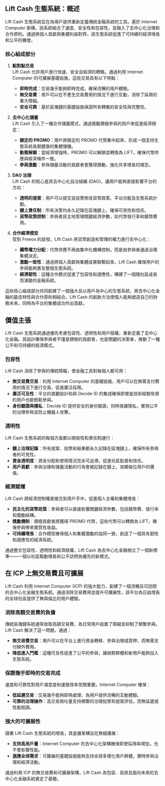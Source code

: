 ## Lift Cash 生態系統：概述

Lift Cash 生態系統旨在為用戶提供重新定義傳統金融系統的工具。基於 Internet Computer 架構，該系統結合了速度、安全性和包容性，並融入了去中心化治理和合作原則。通過將個人貢獻與集體利益對齊，該生態系統促進了可持續的經濟增長和公平的機會。

### 核心組成部分

1. **點對點交易**  
   Lift Cash 允許用戶進行快速、安全且經濟的轉賬。通過利用 Internet Computer 的可擴展基礎設施，這些交易具有以下特點：
     
   - **即時完成**：交易幾乎能夠即時完成，確保流暢的用戶體驗。  
   - **無交易費**：用戶可以在不產生交易費用的情況下進行互動，消除了採用的重大障礙。  
   - **安全可靠**：基於區塊鏈的基礎設施保證所有轉賬的安全性與完整性。  

2. **去中心化儲蓄**  
   Lift Cash 引入了一種合作儲蓄模式，通過獎勵積極參與的用戶來促進經濟穩定：
     
   - **鎖定的 PROMO**：用戶將鎖定的 PROMO 代幣集中起來，形成一個支持生態系統長期健康的集體儲備。  
   - **動態解鎖**：當經濟增強時，PROMO 可以解鎖並轉換為 LIFT，確保代幣供應與經濟條件一致。  
   - **參與激勵**：參與儲蓄活動的貢獻者會獲得獎勵，強化共享增長的理念。  

3. **DAO 治理**  
   Lift Cash 的核心是其去中心化自治組織 (DAO)，讓用戶能夠直接影響平台的方向：
     
   - **透明的提案**：用戶可以提交並投票修改貨幣政策、平台功能及生態系統計劃。  
   - **鏈上責任制**：所有決策均永久記錄在區塊鏈上，確保可見性和信任。  
   - **貨幣政策控制**：參與者民主地管理關鍵經濟參數，如代幣發行率和鑄幣費用。  

4. **合作經濟模型**  
   受到 Freeos 的啟發，Lift Cash 將貨幣創造和管理的權力進行去中心化：
     
   - **鑄幣權力分配**：代幣供應不再由集中化機構控制，而是由參與者通過治理集體決定。  
   - **激勵一致性**：通過將個人貢獻與集體成果聯繫起來，Lift Cash 確保用戶的參與能夠惠及整個生態系統。  
   - **經濟韌性**：這種合作模式促進了包容性和適應性，構建了一個隨社區成長而演變的金融系統。  

這些核心組成部分共同創建了一個強大且以用戶為中心的生態系統，將去中心化金融的最佳特性與合作原則相結合。Lift Cash 的創新方法使個人能夠塑造自己的財務未來，同時為平台的集體成功作出貢獻。

## 價值主張

Lift Cash 生態系統通過優先考慮包容性、透明性和用戶賦權，重新定義了去中心化金融。其設計確保參與者不僅是積極的貢獻者，也是關鍵的決策者，推動了一種公平和可持續的經濟模式。

### **包容性**  
Lift Cash 消除了參與的傳統障礙，使金融工具對每個人都可用：  
- **無交易費交易**：利用 Internet Computer 的基礎設施，用戶可以在無需支付費用的情況下進行交易，促進廣泛採用。  
- **廣泛可及性**：平台的直觀設計和與 Decide ID 的集成確保即使是技術經驗有限的用戶也能輕鬆參與。  
- **身份驗證與隱私**：Decide ID 提供安全的身份驗證，同時保護隱私，實現公平的治理參與並防止機器人攻擊。  

### **透明性**  
Lift Cash 生態系統的每個方面都以開放性和責任制運行：
  
- **鏈上治理記錄**：所有提案、投票和結果都永久記錄在區塊鏈上，確保所有參與者的可見性。  
- **資金透明度**：資金分配和使用情況完全可追溯，促進社區監督和信任。  
- **用戶貢獻**：參與治理和儲蓄活動的行為會被記錄在鏈上，突顯每位用戶的價值。  

### **經濟賦權**  
Lift Cash 將經濟控制權直接交到用戶手中，促進個人主權和集體增長：
  
- **民主化的貨幣政策**：參與者可以直接影響關鍵經濟參數，包括鑄幣費、發行率和獎勵結構。  
- **獎勵機制**：積極貢獻者將獲得 PROMO 代幣，這些代幣可以轉換為 LIFT，確保參與帶來實質性收益。  
- **可持續增長**：合作模型確保個人和集體激勵的協同一致，創造了一個具有韌性和適應性的經濟系統。  

通過整合包容性、透明性和經濟賦權，Lift Cash 為去中心化金融樹立了一個新標準——一個以社區驅動增長和公平訪問為優先的新模式。

## 在 ICP 上無交易費且可擴展

Lift Cash 利用 Internet Computer (ICP) 的強大能力，創建了一個流暢且可訪問的去中心化金融生態系統。通過消除交易費用並提升可擴展性，該平台為日益增長的全球社區提供了無與倫比的用戶體驗。

### **消除高額交易費的負擔**  
傳統區塊鏈系統通常收取高額交易費，為日常用戶設置了障礙並抑制了頻繁參與。Lift Cash 解決了這一問題，通過：
  
- **無交易費交易**：用戶可以在平台上進行資金轉移、參與治理或質押，而無需支付額外費用。  
- **降低進入門檻**：這種可及性促進了公平的參與，讓弱勢群體和新用戶能夠加入生態系統。  

### **保證幾乎即時的交易完成**  
速度和可靠性對用戶滿意度和運營效率至關重要。Internet Computer 確保：
  
- **低延遲交易**：交易幾乎能夠即時處理，為用戶提供流暢的互動體驗。  
- **可靠的治理操作**：高交易吞吐量支持頻繁的治理投票和提案評估，而無延遲或性能瓶頸。  

### **強大的可擴展性**  
隨著 Lift Cash 生態系統的增長，其底層架構旨在無縫擴展：
  
- **支持高用戶量**：Internet Computer 的去中心化架構確保即使採用率增加，也不會影響性能。  
- **適應全球需求**：可擴展的基礎設施能夠支持全球多樣化用戶群體，實時參與治理和經濟活動。  

通過利用 ICP 的無交易費和可擴展架構，Lift Cash 為包容、高效且面向未來的去中心化金融系統奠定了基礎。
